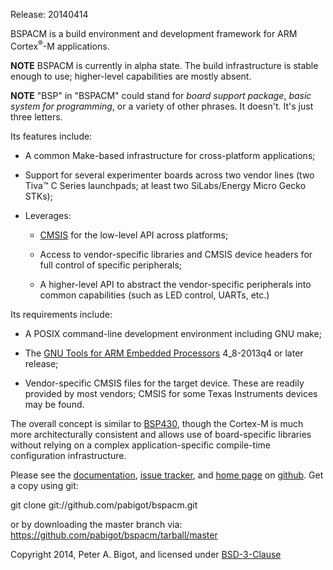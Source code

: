 Release: 20140414

BSPACM is a build environment and development framework for ARM
Cortex<sup>&reg;</sup>-M applications.

**NOTE** BSPACM is currently in alpha state.  The build infrastructure
  is stable enough to use; higher-level capabilities are mostly absent.

**NOTE** "BSP" in "BSPACM" could stand for *board support package*,
  *basic system for programming*, or a variety of other phrases.  It
  doesn't.  It's just three letters.

Its features include:

* A common Make-based infrastructure for cross-platform applications;

* Support for several experimenter boards across two vendor lines (two
  Tiva&trade; C Series launchpads; at least two SiLabs/Energy Micro
  Gecko STKs);

* Leverages:

  * [CMSIS](http://www.arm.com/products/processors/cortex-m/cortex-microcontroller-software-interface-standard.php)
    for the low-level API across platforms;

  * Access to vendor-specific libraries and CMSIS device headers for
    full control of specific peripherals;

  * A higher-level API to abstract the vendor-specific peripherals into
    common capabilities (such as LED control, UARTs, etc.)

Its requirements include:

* A POSIX command-line development environment including GNU make;

* The [GNU Tools for ARM Embedded
  Processors](https://launchpad.net/gcc-arm-embedded) 4_8-2013q4 or
  later release;

* Vendor-specific CMSIS files for the target device.  These are readily
  provided by most vendors; CMSIS for some Texas Instruments devices may
  be found.

The overall concept is similar to
[BSP430](http://pabigot.github.io/bsp430/), though the Cortex-M is much
more architecturally consistent and allows use of board-specific
libraries without relying on a complex application-specific compile-time
configuration infrastructure.

Please see the [documentation](http://pabigot.github.io/bspacm/), [issue
tracker](http://github.com/pabigot/bspacm/issues), and [home
page](http://github.com/pabigot/bspacm) on [github]().  Get a copy using
git:

   git clone git://github.com/pabigot/bspacm.git

or by downloading the master branch via:
https://github.com/pabigot/bspacm/tarball/master

Copyright 2014, Peter A. Bigot, and licensed under
[BSD-3-Clause](http://www.opensource.org/licenses/BSD-3-Clause)

